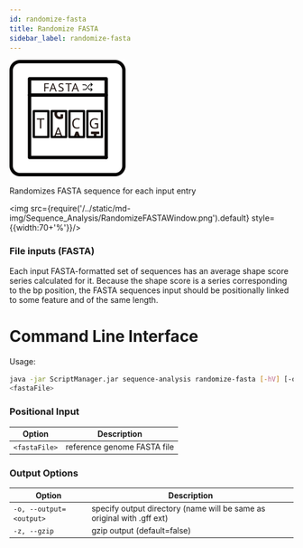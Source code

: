 ```yaml
---
id: randomize-fasta
title: Randomize FASTA
sidebar_label: randomize-fasta
---
```


![randomize-fasta](/../static/icons/Sequence_Analysis/RandomizeFASTA_square.svg)

Randomizes FASTA sequence for each input entry


<img src={require('/../static/md-img/Sequence_Analysis/RandomizeFASTAWindow.png').default} style={{width:70+'%'}}/>

### File inputs (FASTA)
Each input FASTA-formatted set of sequences has an average shape score series calculated for it. Because the shape score is a series corresponding to the bp position, the FASTA sequences input should be positionally linked to some feature and of the same length.

# Command Line Interface

Usage:
```bash
java -jar ScriptManager.jar sequence-analysis randomize-fasta [-hV] [-o=<output>]
<fastaFile>
```

### Positional Input

| Option | Description |
| ------ | ----------- |   
| `<fastaFile>` | reference genome FASTA file |


### Output Options

| Option | Description |
| ------ | ----------- |
| `-o, --output=<output>` | specify output directory (name will be same as original with .gff ext) |
| `-z, --gzip`            | gzip output (default=false) |




[fasta-format]:/docs/Guides/Getting-Started/file-formats#fasta
